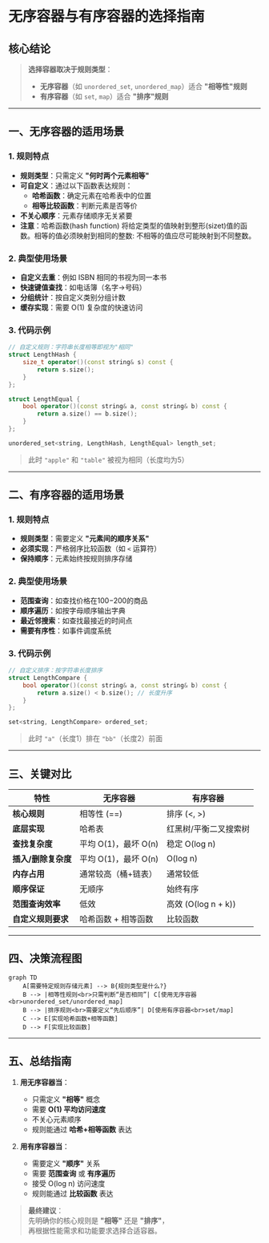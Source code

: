 # 无序容器与有序容器的选择指南

## 核心结论

> **选择容器取决于规则类型**：
> - **无序容器**（如 `unordered_set`, `unordered_map`）适合 **"相等性"规则**
> - **有序容器**（如 `set`, `map`）适合 **"排序"规则**

---

## 一、无序容器的适用场景

### 1. 规则特点
- **规则类型**：只需定义 **"何时两个元素相等"**
- **可自定义**：通过以下函数表达规则：
  - **哈希函数**：确定元素在哈希表中的位置
  - **相等比较函数**：判断元素是否等价
- **不关心顺序**：元素存储顺序无关紧要
- **注意**：哈希函数(hash function) 将给定类型的值映射到整形(sizet)值的函数。相等的值必须映射到相同的整数: 不相等的值应尽可能映射到不同整数。

### 2. 典型使用场景
- **自定义去重**：例如 ISBN 相同的书视为同一本书
- **快速键值查找**：如电话簿（名字→号码）
- **分组统计**：按自定义类别分组计数
- **缓存实现**：需要 O(1) 复杂度的快速访问

### 3. 代码示例
```cpp
// 自定义规则：字符串长度相等即视为"相同"
struct LengthHash {
    size_t operator()(const string& s) const {
        return s.size();
    }
};

struct LengthEqual {
    bool operator()(const string& a, const string& b) const {
        return a.size() == b.size();
    }
};

unordered_set<string, LengthHash, LengthEqual> length_set;
```
> 此时 `"apple"` 和 `"table"` 被视为相同（长度均为5）

---

## 二、有序容器的适用场景

### 1. 规则特点
- **规则类型**：需要定义 **"元素间的顺序关系"**
- **必须实现**：严格弱序比较函数（如 `<` 运算符）
- **保持顺序**：元素始终按规则排序存储

### 2. 典型使用场景
- **范围查询**：如查找价格在$100-$200的商品
- **顺序遍历**：如按字母顺序输出字典
- **最近邻搜索**：如查找最接近的时间点
- **需要有序性**：如事件调度系统

### 3. 代码示例
```cpp
// 自定义排序：按字符串长度排序
struct LengthCompare {
    bool operator()(const string& a, const string& b) const {
        return a.size() < b.size(); // 长度升序
    }
};

set<string, LengthCompare> ordered_set;
```
> 此时 `"a"`（长度1）排在 `"bb"`（长度2）前面

---

## 三、关键对比

| **特性**               | **无序容器**                     | **有序容器**                   |
|------------------------|----------------------------------|--------------------------------|
| **核心规则**           | 相等性 (==)                     | 排序 (<, >)                   |
| **底层实现**           | 哈希表                           | 红黑树/平衡二叉搜索树          |
| **查找复杂度**         | 平均 O(1)，最坏 O(n)            | 稳定 O(log n)                  |
| **插入/删除复杂度**    | 平均 O(1)，最坏 O(n)            | O(log n)                      |
| **内存占用**           | 通常较高（桶+链表）             | 通常较低                       |
| **顺序保证**           | 无顺序                           | 始终有序                       |
| **范围查询效率**       | 低效                             | 高效 (O(log n + k))           |
| **自定义规则要求**     | 哈希函数 + 相等函数             | 比较函数                       |

---

## 四、决策流程图

```mermaid
graph TD
    A[需要特定规则存储元素] --> B{规则类型是什么?}
    B --> |相等性规则<br>只需判断“是否相同”| C[使用无序容器<br>unordered_set/unordered_map]
    B --> |排序规则<br>需要定义“先后顺序”| D[使用有序容器<br>set/map]
    C --> E[实现哈希函数+相等函数]
    D --> F[实现比较函数]
```

---

## 五、总结指南

1. **用无序容器当**：
   - 只需定义 **"相等"** 概念
   - 需要 **O(1) 平均访问速度**
   - 不关心元素顺序
   - 规则能通过 **哈希+相等函数** 表达

2. **用有序容器当**：
   - 需要定义 **"顺序"** 关系
   - 需要 **范围查询** 或 **有序遍历**
   - 接受 O(log n) 访问速度
   - 规则能通过 **比较函数** 表达

> **最终建议**：  
> 先明确你的核心规则是 **"相等"** 还是 **"排序"**，  
> 再根据性能需求和功能要求选择合适容器。